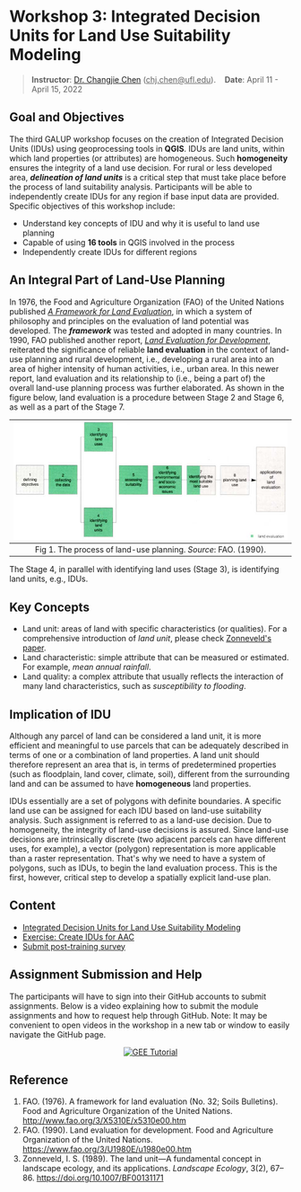 # Workshop 3: Integrated Decision Units for Land Use Suitability Modeling

> **Instructor**: [Dr. Changjie Chen](https://github.com/chjch) (<ins>chj.chen@<i></i>ufl.edu</ins>).&nbsp;&nbsp;&nbsp;&nbsp;**Date**: April 11 - April 15, 2022

## Goal and Objectives

The third GALUP workshop focuses on the creation of Integrated Decision Units
(IDUs) using geoprocessing tools in **QGIS**.
IDUs are land units, within which land properties (or attributes) are
homogeneous.
Such **homogeneity** ensures the integrity of a land use decision.
For rural or less developed area, **_delineation of land units_** is a critical
step that must take place before the process of land suitability analysis.
Participants will be able to independently create IDUs for any region if base
input data are provided.
Specific objectives of this workshop include:

- Understand key concepts of IDU and why it is useful to land use planning
- Capable of using **16 tools** in QGIS involved in the process
- Independently create IDUs for different regions

## An Integral Part of Land-Use Planning

In 1976, the Food and Agriculture Organization (FAO) of the United Nations
published <a href="#a framework for land evaluation">
<i>A Framework for Land Evaluation</i></a>, in which a system of philosophy and
principles on the evaluation of land potential was developed.
The **_framework_** was tested and adopted in many countries.
In 1990, FAO published another report,
<a href="#land evaluation for development">
<i>Land Evaluation for Development</i></a>,
reiterated the significance of reliable **land evaluation** in the context of
land-use planning and rural development, i.e., developing a rural area into
an area of higher intensity of human activities, i.e., urban area.
In this newer report, land evaluation and its relationship to (i.e., being a
part of) the overall land-use planning process was further elaborated.
As shown in the figure below, land evaluation is a procedure between Stage 2
and Stage 6, as well as a part of the Stage 7.

| ![FAO land evaluation framework](./img/LandEvaluationModelFAO.jpg) |
|:---------------------------------------------------------------------------:|
| Fig 1. The process of land-use planning. _Source_: FAO. (1990).             |

The Stage 4, in parallel with identifying land uses (Stage 3), is identifying
land units, e.g., IDUs.

## Key Concepts

- Land unit: areas of land with specific characteristics (or qualities).
  For a comprehensive introduction of _land unit_, please check
  <a href="#land unit">Zonneveld's paper</a>.
- Land characteristic: simple attribute that can be measured or estimated. For
  example, _mean annual rainfall_.
- Land quality: a complex attribute that usually reflects the interaction of
  many land characteristics, such as _susceptibility to flooding_.

## Implication of IDU

Although any parcel of land can be considered a land unit, it is more efficient
and meaningful to use parcels that can be adequately described in terms of one
or a combination of land properties.
A land unit should therefore represent an area that is, in terms of
predetermined properties (such as floodplain, land cover, climate, soil),
different from the surrounding land and can be assumed to have **homogeneous**
land properties.

IDUs essentially are a set of polygons with definite boundaries.
A specific land use can be assigned for each IDU based on land-use suitability
analysis.
Such assignment is referred to as a land-use decision.
Due to homogeneity, the integrity of land-use decisions is assured.
Since land-use decisions are intrinsically discrete (two adjacent parcels can
have different uses, for example), a vector (polygon) representation is more
applicable than a raster representation.
That's why we need to have a system of polygons, such as IDUs, to begin the
land evaluation process.
This is the first, however, critical step to develop a spatially explicit
land-use plan.

## Content

- [Integrated Decision Units for Land Use Suitability Modeling](module.md)
- [Exercise: Create IDUs for AAC](exercise.md)
- [Submit post-training survey](https://ufl.qualtrics.com/jfe/form/SV_0vNRnI3WsOjXM1g)

## Assignment Submission and Help

The participants will have to sign into their GitHub accounts to submit assignments. Below is a video explaining how to submit the module assignments and how to request help through GitHub. Note: It may be convenient to open videos in the workshop in a new tab or window to easily navigate the GitHub page.

<p align="center">
  <a href="https://mediasite.video.ufl.edu/Mediasite/Play/9741afe237094a77aff3acbf6c2df8a91d" target="_blank">
    <img src="https://user-images.githubusercontent.com/84922404/139679866-11650dd6-855f-4420-82c1-fa0f4071ee37.png" alt= "GEE Tutorial" width="800">
  </a>
</p>

## Reference

1. <a id="a framework for land evaluation"></a>FAO. (1976). A framework for
   land evaluation (No. 32; Soils Bulletins). Food and Agriculture Organization
   of the United Nations. http://www.fao.org/3/X5310E/x5310e00.htm
2. <a id="land evaluation for development"></a>FAO. (1990). Land evaluation for
   development. Food and Agriculture Organization of the United Nations.
   https://www.fao.org/3/U1980E/u1980e00.htm
3. <a id="land unit"></a>Zonneveld, I. S. (1989). The land unit—A fundamental
   concept in landscape ecology, and its applications. _Landscape Ecology_,
   3(2), 67–86. https://doi.org/10.1007/BF00131171
